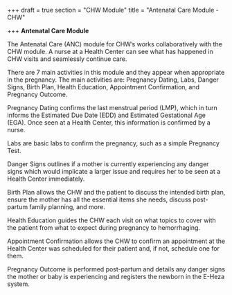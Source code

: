 +++
draft = true
section = "CHW Module"
title = "Antenatal Care Module - CHW"

+++
**Antenatal Care Module**

  
The Antenatal Care (ANC) module for CHW’s works collaboratively with the CHW module. A nurse at a Health Center can see what has happened in CHW visits and seamlessly continue care.

There are 7 main activities in this module and they appear when appropriate in the pregnancy. The main activities are: Pregnancy Dating, Labs, Danger Signs, Birth Plan, Health Education, Appointment Confirmation, and Pregnancy Outcome.

Pregnancy Dating confirms the last menstrual period (LMP), which in turn informs the Estimated Due Date (EDD) and Estimated Gestational Age (EGA). Once seen at a Health Center, this information is confirmed by a nurse.

Labs are basic labs to confirm the pregnancy, such as a simple Pregnancy Test.

Danger Signs outlines if a mother is currently experiencing any danger signs which would implicate a larger issue and requires her to be seen at a Health Center immediately.

Birth Plan allows the CHW and the patient to discuss the intended birth plan, ensure the mother has all the essential items she needs, discuss post-partum family planning, and more.

Health Education guides the CHW each visit on what topics to cover with the patient from what to expect during pregnancy to hemorrhaging.

Appointment Confirmation allows the CHW to confirm an appointment at the Health Center was scheduled for their patient and, if not, schedule one for them.

Pregnancy Outcome is performed post-partum and details any danger signs the mother or baby is experiencing and registers the newborn in the E-Heza system.